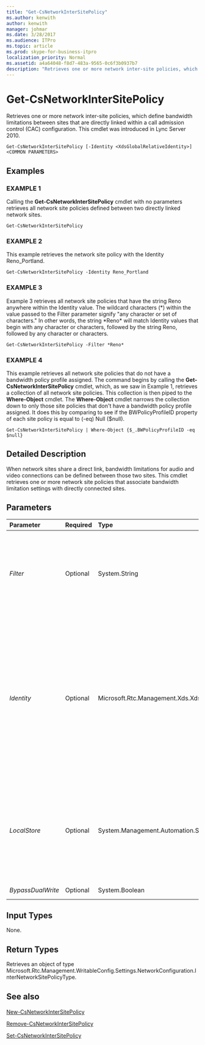 ```yaml
---
title: "Get-CsNetworkInterSitePolicy"
ms.author: kenwith
author: kenwith
manager: johmar
ms.date: 3/28/2017
ms.audience: ITPro
ms.topic: article
ms.prod: skype-for-business-itpro
localization_priority: Normal
ms.assetid: a4a64048-f8d7-483a-9565-0c6f3b0937b7
description: "Retrieves one or more network inter-site policies, which define bandwidth limitations between sites that are directly linked within a call admission control (CAC) configuration. This cmdlet was introduced in Lync Server 2010."
---
```


# Get-CsNetworkInterSitePolicy
 
Retrieves one or more network inter-site policies, which define bandwidth limitations between sites that are directly linked within a call admission control (CAC) configuration. This cmdlet was introduced in Lync Server 2010.
  
```
Get-CsNetworkInterSitePolicy [-Identity <XdsGlobalRelativeIdentity>] <COMMON PARAMETERS>

```

## Examples

### EXAMPLE 1

Calling the **Get-CsNetworkInterSitePolicy** cmdlet with no parameters retrieves all network site policies defined between two directly linked network sites.
  
```
Get-CsNetworkInterSitePolicy
```

### EXAMPLE 2

This example retrieves the network site policy with the Identity Reno_Portland.
  
```
Get-CsNetworkInterSitePolicy -Identity Reno_Portland
```

### EXAMPLE 3

Example 3 retrieves all network site policies that have the string Reno anywhere within the Identity value. The wildcard characters (\*) within the value passed to the Filter parameter signify "any character or set of characters." In other words, the string \*Reno\* will match Identity values that begin with any character or characters, followed by the string Reno, followed by any character or characters.
  
```
Get-CsNetworkInterSitePolicy -Filter *Reno*
```

### EXAMPLE 4

This example retrieves all network site policies that do not have a bandwidth policy profile assigned. The command begins by calling the **Get-CsNetworkInterSitePolicy** cmdlet, which, as we saw in Example 1, retrieves a collection of all network site policies. This collection is then piped to the **Where-Object** cmdlet. The **Where-Object** cmdlet narrows the collection down to only those site policies that don't have a bandwidth policy profile assigned. It does this by comparing to see if the BWPolicyProfileID property of each site policy is equal to (-eq) Null ($null).
  
```
Get-CsNetworkInterSitePolicy | Where-Object {$_.BWPolicyProfileID -eq $null}
```

## Detailed Description

When network sites share a direct link, bandwidth limitations for audio and video connections can be defined between those two sites. This cmdlet retrieves one or more network site policies that associate bandwidth limitation settings with directly connected sites.
  
## Parameters

|**Parameter**|**Required**|**Type**|**Description**|
|:-----|:-----|:-----|:-----|
| _Filter_ <br/> |Optional  <br/> |System.String  <br/> |A string containing wildcard characters that will search for policies with Identity values matching the wildcard string.  <br/> |
| _Identity_ <br/> |Optional  <br/> |Microsoft.Rtc.Management.Xds.XdsGlobalRelativeIdentity  <br/> |The unique identifier of the network site policy you want to retrieve. Network site policies are created only at the global scope, so this identifier does not need to specify a scope. Instead, it contains a string that is a unique name that identifies that policy.  <br/> |
| _LocalStore_ <br/> |Optional  <br/> |System.Management.Automation.SwitchParameter  <br/> |Retrieves the network inter-site policy information from the local replica of the Central Management store, rather than the Central Management store itself.  <br/> |
| _BypassDualWrite_ <br/> |Optional  <br/> |System.Boolean  <br/> |PARAMVALUE: $true | $false  <br/> |
   
## Input Types

None.
  
## Return Types

Retrieves an object of type Microsoft.Rtc.Management.WritableConfig.Settings.NetworkConfiguration.InterNetworkSitePolicyType.
  
## See also

#### 

[New-CsNetworkInterSitePolicy](new-csnetworkintersitepolicy.md)
  
[Remove-CsNetworkInterSitePolicy](remove-csnetworkintersitepolicy.md)
  
[Set-CsNetworkInterSitePolicy](set-csnetworkintersitepolicy.md)

